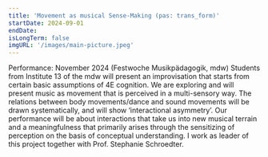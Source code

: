 ```yaml
---
title: 'Movement as musical Sense-Making (pas: trans_form)'
startDate: 2024-09-01
endDate: 
isLongTerm: false
imgURL: '/images/main-picture.jpeg'
---
```

Performance: November 2024 (Festwoche Musikpädagogik, mdw)
Students from Institute 13 of the mdw will present an improvisation that starts from certain
basic assumptions of 4E cognition. We are exploring and will present music as movement
that is perceived in a multi-sensory way. The relations between body movements/dance and
sound movements will be drawn systematically, and will show ‘interactional asymmetry’.
Our performance will be about interactions that take us into new musical terrain and a
meaningfulness that primarily arises through the sensitizing of perception on the basis of
conceptual understanding. I work as leader of this project together with Prof. Stephanie
Schroedter.